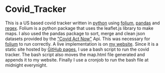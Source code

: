 # Covid_Tracker
This is a US based covid tracker written in [python](https://www.python.org/) using [folium](https://python-visualization.github.io/folium/index.html), [pandas](https://pandas.pydata.org/docs/) and [regex](https://docs.python.org/3/library/re.html). Folium is a python package that uses the leaflet.js library to make maps. I also used the pandas package to sort, merge and clean json datasets provided by the ["Covid Act Now"](https://covidactnow.org/data-api) Api. This was necessary for [folium](https://python-visualization.github.io/folium/index.html) to run correctly.  A live implementation is on [my website](https://www.marcomayorga.com/). Since it is a static site hosted by [GitHub pages](https://pages.github.com/), I use a bash script to run the covid tracker. The bash script also moves the map.html file generated and appends it to my website. Finally I use a cronjob to run the bash file at midnight everynight. 
